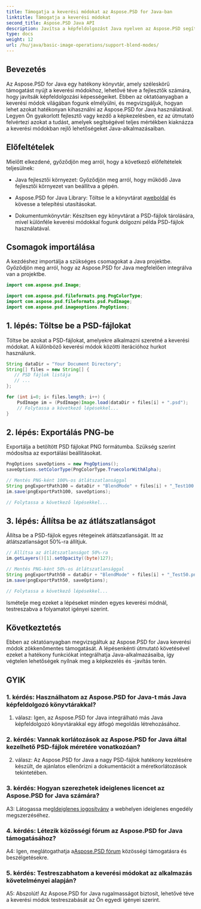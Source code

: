 ```yaml
---
title: Támogatja a keverési módokat az Aspose.PSD for Java-ban
linktitle: Támogatja a keverési módokat
second_title: Aspose.PSD Java API
description: Javítsa a képfeldolgozást Java nyelven az Aspose.PSD segítségével. Tanulja meg a keverési módokat a lenyűgöző hatások eléréséhez.
type: docs
weight: 12
url: /hu/java/basic-image-operations/support-blend-modes/
---
```

## Bevezetés

Az Aspose.PSD for Java egy hatékony könyvtár, amely széleskörű támogatást nyújt a keverési módokhoz, lehetővé téve a fejlesztők számára, hogy javítsák képfeldolgozási képességeiket. Ebben az oktatóanyagban a keverési módok világában fogunk elmélyülni, és megvizsgáljuk, hogyan lehet azokat hatékonyan kihasználni az Aspose.PSD for Java használatával. Legyen Ön gyakorlott fejlesztő vagy kezdő a képkezelésben, ez az útmutató felvértezi azokat a tudást, amelyek segítségével teljes mértékben kiaknázza a keverési módokban rejlő lehetőségeket Java-alkalmazásaiban.

## Előfeltételek

Mielőtt elkezdené, győződjön meg arról, hogy a következő előfeltételek teljesülnek:

- Java fejlesztői környezet: Győződjön meg arról, hogy működő Java fejlesztői környezet van beállítva a gépén.

- Aspose.PSD for Java Library: Töltse le a könyvtárat a[weboldal](https://releases.aspose.com/psd/java/) és kövesse a telepítési utasításokat.

- Dokumentumkönyvtár: Készítsen egy könyvtárat a PSD-fájlok tárolására, mivel különféle keverési módokkal fogunk dolgozni példa PSD-fájlok használatával.

## Csomagok importálása

A kezdéshez importálja a szükséges csomagokat a Java projektbe. Győződjön meg arról, hogy az Aspose.PSD for Java megfelelően integrálva van a projektbe.

```java
import com.aspose.psd.Image;

import com.aspose.psd.fileformats.png.PngColorType;
import com.aspose.psd.fileformats.psd.PsdImage;
import com.aspose.psd.imageoptions.PngOptions;
```

## 1. lépés: Töltse be a PSD-fájlokat

Töltse be azokat a PSD-fájlokat, amelyekre alkalmazni szeretné a keverési módokat. A különböző keverési módok közötti iterációhoz hurkot használunk.

```java
String dataDir = "Your Document Directory";
String[] files = new String[] {
   // PSD fájlok listája
   // ...
};

for (int i=0; i< files.length; i++) {
    PsdImage im = (PsdImage)Image.load(dataDir + files[i] + ".psd");
    // Folytassa a következő lépésekkel...
}
```

## 2. lépés: Exportálás PNG-be

Exportálja a betöltött PSD fájlokat PNG formátumba. Szükség szerint módosítsa az exportálási beállításokat.

```java
PngOptions saveOptions = new PngOptions();
saveOptions.setColorType(PngColorType.TruecolorWithAlpha);

// Mentés PNG-ként 100%-os átlátszatlansággal
String pngExportPath100 = dataDir + "BlendMode" + files[i] + "_Test100.png";
im.save(pngExportPath100, saveOptions);

// Folytassa a következő lépésekkel...
```

## 3. lépés: Állítsa be az átlátszatlanságot

Állítsa be a PSD-fájlok egyes rétegeinek átlátszatlanságát. Itt az átlátszatlanságot 50%-ra állítjuk.

```java
// Állítsa az átlátszatlanságot 50%-ra
im.getLayers()[1].setOpacity((byte)127);

// Mentés PNG-ként 50%-os átlátszatlansággal
String pngExportPath50 = dataDir + "BlendMode" + files[i] + "_Test50.png";
im.save(pngExportPath50, saveOptions);

// Folytassa a következő lépésekkel...
```

Ismételje meg ezeket a lépéseket minden egyes keverési módnál, testreszabva a folyamatot igényei szerint.

## Következtetés

Ebben az oktatóanyagban megvizsgáltuk az Aspose.PSD for Java keverési módok zökkenőmentes támogatását. A lépésenkénti útmutató követésével ezeket a hatékony funkciókat integrálhatja Java-alkalmazásaiba, így végtelen lehetőségek nyílnak meg a képkezelés és -javítás terén.

## GYIK

### 1. kérdés: Használhatom az Aspose.PSD for Java-t más Java képfeldolgozó könyvtárakkal?

1. válasz: Igen, az Aspose.PSD for Java integrálható más Java képfeldolgozó könyvtárakkal egy átfogó megoldás létrehozásához.

### 2. kérdés: Vannak korlátozások az Aspose.PSD for Java által kezelhető PSD-fájlok méretére vonatkozóan?

2. válasz: Az Aspose.PSD for Java a nagy PSD-fájlok hatékony kezelésére készült, de ajánlatos ellenőrizni a dokumentációt a méretkorlátozások tekintetében.

### 3. kérdés: Hogyan szerezhetek ideiglenes licencet az Aspose.PSD for Java számára?

 A3: Látogassa meg[Ideiglenes jogosítvány](https://purchase.aspose.com/temporary-license/) a webhelyen ideiglenes engedély megszerzéséhez.

### 4. kérdés: Létezik közösségi fórum az Aspose.PSD for Java támogatásához?

 A4: Igen, meglátogathatja a[Aspose.PSD fórum](https://forum.aspose.com/c/psd/34) közösségi támogatásra és beszélgetésekre.

### 5. kérdés: Testreszabhatom a keverési módokat az alkalmazás követelményei alapján?

A5: Abszolút! Az Aspose.PSD for Java rugalmasságot biztosít, lehetővé téve a keverési módok testreszabását az Ön egyedi igényei szerint.